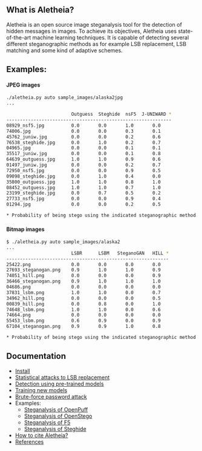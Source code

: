 
## What is Aletheia?

Aletheia is an open source image steganalysis tool for the detection of hidden messages in images. To achieve its objectives, Aletheia uses state-of-the-art machine learning techniques. It is capable of detecting several different steganographic methods as for example LSB replacement, LSB matching and some kind of adaptive schemes.


## Examples:

#### JPEG images
```bash
./aletheia.py auto sample_images/alaska2jpg
...

                        Outguess  Steghide  nsF5  J-UNIWARD *
-------------------------------------------------------------
08929_nsf5.jpg          0.0       0.0       1.0       0.0
74006.jpg               0.0       0.0       0.3       0.1
45762_juniw.jpg         0.0       0.0       0.2       0.6
76538_steghide.jpg      0.0       1.0       0.2       0.7
04965.jpg               0.0       0.0       0.1       0.1
35517_juniw.jpg         0.0       0.0       0.1       0.8
64639_outguess.jpg      1.0       1.0       0.9       0.6
01497_juniw.jpg         0.0       0.0       0.2       0.7
72950_nsf5.jpg          0.0       0.0       0.9       0.5
09098_steghide.jpg      0.0       1.0       0.4       0.0
35800_outguess.jpg      1.0       1.0       0.8       1.0
08452_outguess.jpg      1.0       1.0       0.7       1.0
23199_steghide.jpg      0.0       0.7       0.5       0.2
27733_nsf5.jpg          0.0       0.0       0.9       0.4
01294.jpg               0.0       0.0       0.2       0.5

* Probability of being stego using the indicated steganographic method.

```

#### Bitmap images
```bash
$ ./aletheia.py auto sample_images/alaska2
...
                        LSBR      LSBM   SteganoGAN   HILL *
------------------------------------------------------------
25422.png               0.0       0.0       0.0       0.0
27693_steganogan.png    0.9       1.0       1.0       0.9
74051_hill.png          0.0       0.0       0.0       0.9
36466_steganogan.png    0.9       1.0       1.0       1.0
04686.png               0.0       0.0       0.0       0.0
37831_lsbm.png          1.0       1.0       0.0       0.7
34962_hill.png          0.0       0.0       0.0       0.5
00839_hill.png          0.0       0.8       0.0       1.0
74648_lsbm.png          1.0       1.0       0.0       0.6
74664.png               0.0       0.0       0.0       0.0
55453_lsbm.png          0.6       0.9       0.0       0.9
67104_steganogan.png    0.9       0.9       1.0       0.8

* Probability of being stego using the indicated steganographic method.

```


## Documentation

- [Install](/doc/INSTALL.md)
- [Statistical attacks to LSB replacement](/doc/LSBR.md)
- [Detection using pre-trained models](/doc/MODELS.md)
- [Training new models](/doc/TRAIN_MODEL.md)
- [Brute-force password attack](/doc/BRUTE-FORCE.md)
- Examples:
	* [Steganalysis of OpenPuff](/doc/OPENPUFF.md)
	* [Steganalysis of OpenStego](/doc/OPENSTEGO.md)
	* [Steganalysis of F5](/doc/F5.md)
	* [Steganalysis of Steghide](/doc/STEGHIDE.md)
- [How to cite Aletheia?](/doc/CITING.md)
- [References](/doc/REFERENCES.md)



